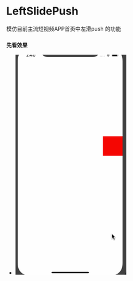# LeftSlidePush
模仿目前主流短视频APP首页中左滑push 的功能 

### ````先看效果````
- ![Alt text](https://github.com/GitHubYYBS/YBSSuspensionView/blob/master/%E6%95%88%E6%9E%9C%E5%9B%BE.gif?raw=true)
